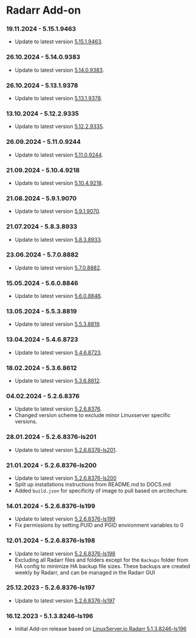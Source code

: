 # Radarr Add-on

### 19.11.2024 - 5.15.1.9463 
  - Update to latest version [5.15.1.9463](https://github.com/linuxserver/docker-radarr/releases/tag/5.15.1.9463-ls246).

### 26.10.2024 - 5.14.0.9383 
  - Update to latest version [5.14.0.9383](https://github.com/linuxserver/docker-radarr/releases/tag/5.14.0.9383-ls244).

### 26.10.2024 - 5.13.1.9378 
  - Update to latest version [5.13.1.9378](https://github.com/linuxserver/docker-radarr/releases/tag/5.13.1.9378-ls243).

### 13.10.2024 - 5.12.2.9335 
  - Update to latest version [5.12.2.9335](https://github.com/linuxserver/docker-radarr/releases/tag/5.12.2.9335-ls242).

### 26.09.2024 - 5.11.0.9244 
  - Update to latest version [5.11.0.9244](https://github.com/linuxserver/docker-radarr/releases/tag/5.11.0.9244-ls240).

### 21.09.2024 - 5.10.4.9218 
  - Update to latest version [5.10.4.9218](https://github.com/linuxserver/docker-radarr/releases/tag/5.10.4.9218-ls238).

### 21.08.2024 - 5.9.1.9070 
  - Update to latest version [5.9.1.9070](https://github.com/linuxserver/docker-radarr/releases/tag/5.9.1.9070-ls234).

### 21.07.2024 - 5.8.3.8933 
  - Update to latest version [5.8.3.8933](https://github.com/linuxserver/docker-radarr/releases/tag/5.8.3.8933-ls230).

### 23.06.2024 - 5.7.0.8882 
  - Update to latest version [5.7.0.8882](https://github.com/linuxserver/docker-radarr/releases/tag/5.7.0.8882-ls225).

### 15.05.2024 - 5.6.0.8846 
  - Update to latest version [5.6.0.8846](https://github.com/linuxserver/docker-radarr/releases/tag/5.6.0.8846-ls219).

### 13.05.2024 - 5.5.3.8819 
  - Update to latest version [5.5.3.8819](https://github.com/linuxserver/docker-radarr/releases/tag/5.5.3.8819-ls218).

### 13.04.2024 - 5.4.6.8723 
  - Update to latest version [5.4.6.8723](https://github.com/linuxserver/docker-radarr/releases/tag/5.4.6.8723-ls213).

### 18.02.2024 - 5.3.6.8612 
  - Update to latest version [5.3.6.8612](https://github.com/linuxserver/docker-radarr/releases/tag/5.3.6.8612-ls204).

### 04.02.2024 - 5.2.6.8376 
  - Update to latest version [5.2.6.8376](https://github.com/linuxserver/docker-radarr/releases/tag/5.2.6.8376-ls202).
  - Changed version scheme to exclude minor Linuxserver specific versions.

### 28.01.2024 - 5.2.6.8376-ls201 
  - Update to latest version [5.2.6.8376-ls201](https://github.com/linuxserver/docker-radarr/releases/tag/5.2.6.8376-ls201).

### 21.01.2024 - 5.2.6.8376-ls200 
  - Update to latest version [5.2.6.8376-ls200](https://github.com/linuxserver/docker-radarr/releases/tag/5.2.6.8376-ls200)
  - Split up installations instructions from README.md to DOCS.md
  - Added `build.json` for specificity of image to pull based on arcitechure.

### 14.01.2024 - 5.2.6.8376-ls199
  - Update to latest version [5.2.6.8376-ls199](https://github.com/linuxserver/docker-radarr/releases/tag/5.2.6.8376-ls199)
  - Fix permissions by setting PUID and PGID environment variables to 0

### 12.01.2024 - 5.2.6.8376-ls198
  - Update to latest version [5.2.6.8376-ls198](https://github.com/linuxserver/docker-radarr/releases/tag/5.2.6.8376-ls198)
  - Excluding all Radarr files and folders except for the `Backups` folder from HA config to minimize HA backup file sizes. These backups are created weekly by Radarr, and can be managed in the Radarr GUI

### 25.12.2023 - 5.2.6.8376-ls197
  - Update to latest version [5.2.6.8376-ls197](https://github.com/linuxserver/docker-radarr/releases/tag/5.2.6.8376-ls197)

### 16.12.2023 - 5.1.3.8246-ls196
  - Initial Add-on release based on [LinuxServer.io Radarr 5.1.3.8246-ls196](https://github.com/linuxserver/docker-radarr/releases/tag/5.1.3.8246-ls196)

